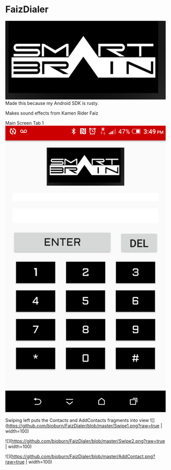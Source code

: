 # FaizDialer
![](https://github.com/bioburn/FaizDialer/blob/master/app/src/main/res/drawable/smartbrain.png?raw=true)
Made this because my Android SDK is rusty.

Makes sound effects from Kamen Rider Faiz


Main Screen Tab 1
![](https://github.com/bioburn/FaizDialer/blob/master/Main.png?s=100)




Swiping left puts the Contacts and AddContacts fragments into view
![](https://github.com/bioburn/FaizDialer/blob/master/Swipe1.png?raw=true | width=100)

![](https://github.com/bioburn/FaizDialer/blob/master/Swipe2.png?raw=true | width=100)

![](https://github.com/bioburn/FaizDialer/blob/master/AddContact.png?raw=true | width=100)

